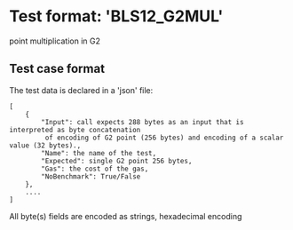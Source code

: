 # Test format: 'BLS12_G2MUL'

point multiplication in G2

## Test case format

The test data is declared in a 'json' file:

```
[
    {
        "Input": call expects 288 bytes as an input that is interpreted as byte concatenation
         of encoding of G2 point (256 bytes) and encoding of a scalar value (32 bytes).,
        "Name": the name of the test,
        "Expected": single G2 point 256 bytes,
        "Gas": the cost of the gas,
        "NoBenchmark": True/False
    },
    ....
]
```

All byte(s) fields are encoded as strings, hexadecimal encoding

